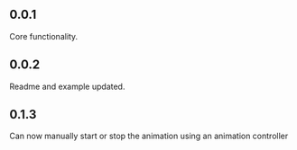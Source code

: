## 0.0.1

Core functionality.

## 0.0.2

Readme and example updated.

## 0.1.3

Can now manually start or stop the animation using an animation controller
